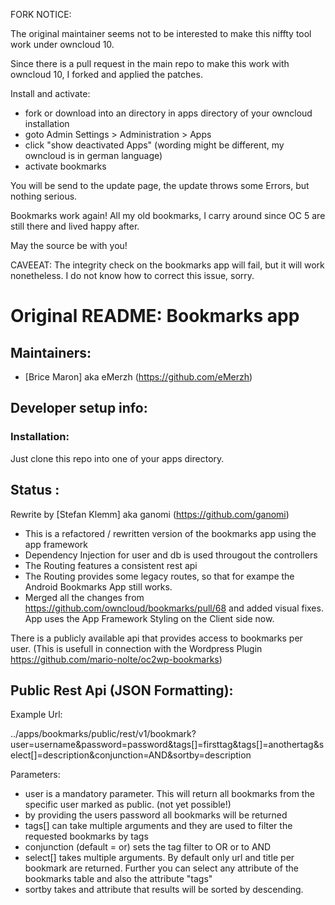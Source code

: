 FORK NOTICE:

The original maintainer seems not to be interested to make this niffty tool work under owncloud 10.

Since there is a pull request in the main repo to make this work with owncloud 10, I forked and applied the patches.

Install and activate: 
- fork or download into an directory in apps directory of your owncloud installation
- goto Admin Settings > Administration > Apps
- click "show deactivated Apps" (wording might be different, my owncloud is in german language)
- activate bookmarks

You will be send to the update page, the update throws some Errors, but nothing serious.

Bookmarks work again! All my old bookmarks, I carry around since OC 5 are still there and lived happy after.

May the source be with you!

CAVEEAT:
The integrity check on the bookmarks app will fail, but it will work nonetheless. I do not know how to correct this issue, sorry.


Original README:
Bookmarks app
============

Maintainers:
------------
- [Brice Maron] aka eMerzh (https://github.com/eMerzh)

Developer setup info:
---------------------
### Installation:
Just clone this repo into one of your apps directory.


Status :
---------
Rewrite by [Stefan Klemm] aka ganomi (https://github.com/ganomi)

* This is a refactored / rewritten version of the bookmarks app using the app framework
* Dependency Injection for user and db is used througout the controllers
* The Routing features a consistent rest api
* The Routing provides some legacy routes, so that for exampe the Android Bookmarks App still works.
* Merged all the changes from https://github.com/owncloud/bookmarks/pull/68 and added visual fixes. App uses the App Framework Styling on the Client side now.

There is a publicly available api that provides access to bookmarks per user. (This is usefull in connection with the Wordpress Plugin https://github.com/mario-nolte/oc2wp-bookmarks)

Public Rest Api (JSON Formatting):
---------
Example Url:

../apps/bookmarks/public/rest/v1/bookmark?user=username&password=password&tags[]=firsttag&tags[]=anothertag&select[]=description&conjunction=AND&sortby=description

Parameters:

* user is a mandatory parameter. This will return all bookmarks from the specific user marked as public. (not yet possible!)
* by providing the users password all bookmarks will be returned
* tags[] can take multiple arguments and they are used to filter the requested bookmarks by tags
* conjunction (default = or) sets the tag filter to OR or to AND
* select[] takes multiple arguments. By default only url and title per bookmark are returned. Further you can select any attribute of the bookmarks table and also the attribute "tags"
* sortby takes and attribute that results will be sorted by descending.
